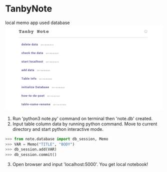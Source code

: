 # TanbyNote
local memo app used database
![image](https://github.com/yusuketanabe/TanbyNote/blob/master/image)

1. Run 'python3 note.py' command on terminal then 'note.db' created. 
2. Input table column data by running python command. Move to current directory and start python interactive mode.
```python
>>> from note.database import db_session, Memo
>>> VAR = Memo("TITLE", "BODY")
>>> db_session.add(VAR)
>>> db_session.commit()
```
3. Open browser and input 'localhost:5000'. You get local notebook!
